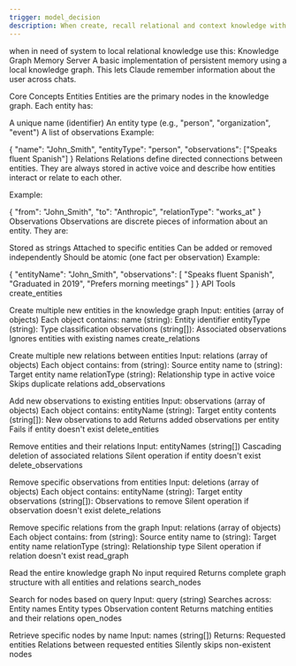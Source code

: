 ```yaml
---
trigger: model_decision
description: When create, recall relational and context knowledge with different entities
---
```


when in need of system to local relational knowledge use this:
Knowledge Graph Memory Server
A basic implementation of persistent memory using a local knowledge graph. This lets Claude remember information about the user across chats.

Core Concepts
Entities
Entities are the primary nodes in the knowledge graph. Each entity has:

A unique name (identifier)
An entity type (e.g., "person", "organization", "event")
A list of observations
Example:

{ "name": "John_Smith", "entityType": "person", "observations": ["Speaks fluent Spanish"] }
Relations
Relations define directed connections between entities. They are always stored in active voice and describe how entities interact or relate to each other.

Example:

{ "from": "John_Smith", "to": "Anthropic", "relationType": "works_at" }
Observations
Observations are discrete pieces of information about an entity. They are:

Stored as strings
Attached to specific entities
Can be added or removed independently
Should be atomic (one fact per observation)
Example:

{ "entityName": "John_Smith", "observations": [ "Speaks fluent Spanish", "Graduated in 2019", "Prefers morning meetings" ] }
API
Tools
create_entities

Create multiple new entities in the knowledge graph
Input: entities (array of objects)
Each object contains:
name (string): Entity identifier
entityType (string): Type classification
observations (string[]): Associated observations
Ignores entities with existing names
create_relations

Create multiple new relations between entities
Input: relations (array of objects)
Each object contains:
from (string): Source entity name
to (string): Target entity name
relationType (string): Relationship type in active voice
Skips duplicate relations
add_observations

Add new observations to existing entities
Input: observations (array of objects)
Each object contains:
entityName (string): Target entity
contents (string[]): New observations to add
Returns added observations per entity
Fails if entity doesn't exist
delete_entities

Remove entities and their relations
Input: entityNames (string[])
Cascading deletion of associated relations
Silent operation if entity doesn't exist
delete_observations

Remove specific observations from entities
Input: deletions (array of objects)
Each object contains:
entityName (string): Target entity
observations (string[]): Observations to remove
Silent operation if observation doesn't exist
delete_relations

Remove specific relations from the graph
Input: relations (array of objects)
Each object contains:
from (string): Source entity name
to (string): Target entity name
relationType (string): Relationship type
Silent operation if relation doesn't exist
read_graph

Read the entire knowledge graph
No input required
Returns complete graph structure with all entities and relations
search_nodes

Search for nodes based on query
Input: query (string)
Searches across:
Entity names
Entity types
Observation content
Returns matching entities and their relations
open_nodes

Retrieve specific nodes by name
Input: names (string[])
Returns:
Requested entities
Relations between requested entities
Silently skips non-existent nodes